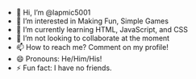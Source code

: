 - 👋 Hi, I’m @lapmic5001
- 👀 I’m interested in Making Fun, Simple Games
- 🌱 I’m currently learning HTML, JavaScript, and CSS
- 💞️ I’m not looking to collaborate at the moment
- 📫 How to reach me? Comment on my profile!
- 😄 Pronouns: He/Him/His!
- ⚡ Fun fact: I have no friends.

<!---
lapmic5001/lapmic5001 is a ✨ special ✨ repository because its `README.md` (this file) appears on your GitHub profile.
You can click the Preview link to take a look at your changes.
--->
